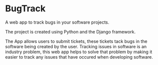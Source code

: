 # BugTrack
A web app to track bugs in your software projects.

The project is created using Python and the Django framework.

The App allows users to submit tickets, these tickets tack bugs in the software being created by the user. Tracking issues in software is an industry problem,
this web app helps to solve that problem by making it easier to track any issues that have occured when developing software.
